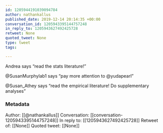 ```yaml
---
id: 1205944191039094784
author: nathankallus
published_date: 2019-12-14 20:14:35 +00:00
conversation_id: 1205943395144757248
in_reply_to: 1205943627492425728
retweet: None
quoted_tweet: None
type: tweet
tags:

---
```


Andrea says “read the stats literature!”

@SusanMurphylab1 says “pay more attention to @yudapearl”

@Susan_Athey says “read the empirical literature! Do supplementary analyses”

### Metadata

Author: [[@nathankallus]]
Conversation: [[conversation-1205943395144757248]]
In reply to: [[1205943627492425728]]
Retweet of: [[None]]
Quoted tweet: [[None]]
